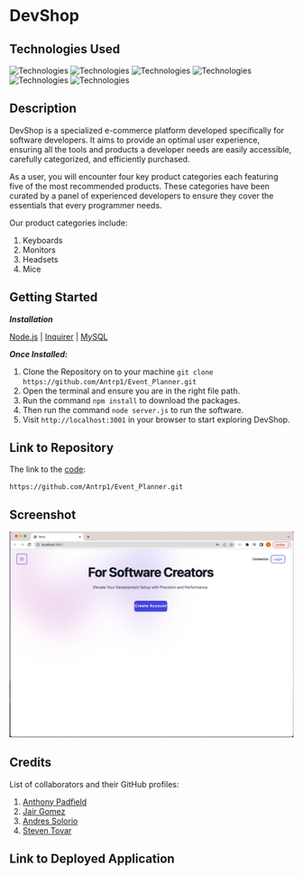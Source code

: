 # DevShop

## Technologies Used 

![Technologies](https://img.shields.io/badge/git-%23F05033.svg?style=for-the-badge&logo=git&logoColor=white)
![Technologies](https://img.shields.io/badge/javascript-%23323330.svg?style=for-the-badge&logo=javascript&logoColor=%23F7DF1E)
![Technologies](https://img.shields.io/badge/node.js-6DA55F?style=for-the-badge&logo=node.js&logoColor=white)
![Technologies](https://img.shields.io/badge/NPM-%23CB3837.svg?style=for-the-badge&logo=npm&logoColor=white)
![Technologies](https://img.shields.io/badge/mysql-%2300f.svg?style=for-the-badge&logo=mysql&logoColor=white)
![Technologies](https://img.shields.io/badge/tailwindcss-%2338B2AC.svg?style=for-the-badge&logo=tailwind-css&logoColor=white)

## Description

DevShop is a specialized e-commerce platform developed specifically for software developers. It aims to provide an optimal user experience, ensuring all the tools and products a developer needs are easily accessible, carefully categorized, and efficiently purchased.

As a user, you will encounter four key product categories each featuring five of the most recommended products. These categories have been curated by a panel of experienced developers to ensure they cover the essentials that every programmer needs.

Our product categories include:

1. Keyboards
2. Monitors
3. Headsets
4. Mice

## Getting Started
***Installation***

[Node.js](https://nodejs.org/en/) | [Inquirer](https://www.npmjs.com/package/inquirer) | [MySQL](https://www.npmjs.com/package/mysql2)

***Once Installed:***
1. Clone the Repository on to your machine ```git clone https://github.com/Antrp1/Event_Planner.git```
2. Open the terminal and ensure you are in the right file path.
3. Run the command ```npm install``` to download the packages.
4. Then run the command ```node server.js``` to run the software.
5. Visit `http://localhost:3001` in your browser to start exploring DevShop.

## Link to Repository

The link to the [code](https://github.com/Antrp1/Event_Planner.git):
```
https://github.com/Antrp1/Event_Planner.git
```

## Screenshot

![plot](./public/assets/images/Screenshot%202023-07-06%20at%206.53.36%20PM.png)

## Credits 

List of collaborators and their GitHub profiles: 

1. [Anthony Padfield](https://github.com/Antrp1)
2. [Jair Gomez](https://github.com/JairGH)
3. [Andres Solorio](https://github.com/ARS2989)
4. [Steven Tovar](https://github.com/s-tovar)

## Link to Deployed Application 



